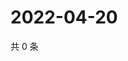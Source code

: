 # 2022-04-20

共 0 条

<!-- BEGIN WEIBO -->
<!-- 最后更新时间 Wed Apr 20 2022 21:31:37 GMT+0800 (China Standard Time) -->

<!-- END WEIBO -->
